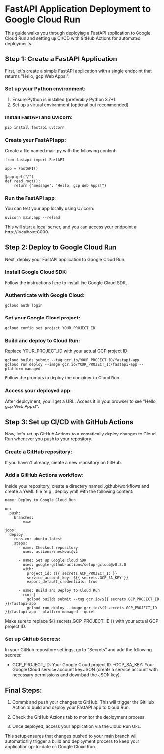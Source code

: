 # FastAPI Application Deployment to Google Cloud Run
This guide walks you through deploying a FastAPI application to Google Cloud Run and setting up CI/CD with GitHub Actions for automated deployments.

## Step 1: Create a FastAPI Application
First, let's create a simple FastAPI application with a single endpoint that returns "Hello, gcp Web Apps!".

### Set up your Python environment:
1. Ensure Python is installed (preferably Python 3.7+).
2. Set up a virtual environment (optional but recommended).

### Install FastAPI and Uvicorn:

```
pip install fastapi uvicorn
```
### Create your FastAPI app:
Create a file named main.py with the following content:

```
from fastapi import FastAPI

app = FastAPI()

@app.get("/")
def read_root():
    return {"message": "Hello, gcp Web Apps!"}
```

### Run the FastAPI app:
You can test your app locally using Uvicorn:

```
uvicorn main:app --reload
```
This will start a local server, and you can access your endpoint at http://localhost:8000.

## Step 2: Deploy to Google Cloud Run
Next, deploy your FastAPI application to Google Cloud Run.

### Install Google Cloud SDK:
Follow the instructions here to install the Google Cloud SDK.

### Authenticate with Google Cloud:
```
gcloud auth login
```

### Set your Google Cloud project:
```
gcloud config set project YOUR_PROJECT_ID
```

### Build and deploy to Cloud Run:
Replace YOUR_PROJECT_ID with your actual GCP project ID:

```
gcloud builds submit --tag gcr.io/YOUR_PROJECT_ID/fastapi-app
gcloud run deploy --image gcr.io/YOUR_PROJECT_ID/fastapi-app --platform managed
```
Follow the prompts to deploy the container to Cloud Run.

### Access your deployed app:
After deployment, you'll get a URL. Access it in your browser to see "Hello, gcp Web Apps!".

## Step 3: Set up CI/CD with GitHub Actions
Now, let's set up GitHub Actions to automatically deploy changes to Cloud Run whenever you push to your repository.

### Create a GitHub repository:
If you haven't already, create a new repository on GitHub.

### Add a GitHub Actions workflow:
Inside your repository, create a directory named .github/workflows and create a YAML file (e.g., deploy.yml) with the following content:

```
name: Deploy to Google Cloud Run

on:
  push:
    branches:
      - main

jobs:
  deploy:
    runs-on: ubuntu-latest
    steps:
      - name: Checkout repository
        uses: actions/checkout@v2

      - name: Set up Google Cloud SDK
        uses: google-github-actions/setup-gcloud@v0.3.0
        with:
          project_id: ${{ secrets.GCP_PROJECT_ID }}
          service_account_key: ${{ secrets.GCP_SA_KEY }}
          export_default_credentials: true

      - name: Build and Deploy to Cloud Run
        run: |
          gcloud builds submit --tag gcr.io/${{ secrets.GCP_PROJECT_ID }}/fastapi-app
          gcloud run deploy --image gcr.io/${{ secrets.GCP_PROJECT_ID }}/fastapi-app --platform managed --quiet
```
Make sure to replace ${{ secrets.GCP_PROJECT_ID }} with your actual GCP project ID.

### Set up GitHub Secrets:
In your GitHub repository settings, go to "Secrets" and add the following secrets:

- GCP_PROJECT_ID: Your Google Cloud project ID.
-GCP_SA_KEY: Your Google Cloud service account key JSON (create a service account with necessary permissions and download the JSON key).

## Final Steps:
1. Commit and push your changes to GitHub. This will trigger the GitHub Action to build and deploy your FastAPI app to Cloud Run.

2. Check the GitHub Actions tab to monitor the deployment process.

3. Once deployed, access your application via the Cloud Run URL.
   
This setup ensures that changes pushed to your main branch will automatically trigger a build and deployment process to keep your application up-to-date on Google Cloud Run.
